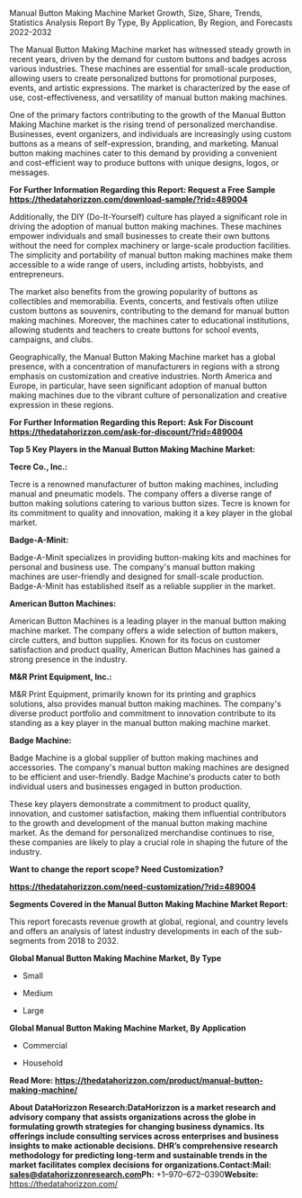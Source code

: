 Manual Button Making Machine Market Growth, Size, Share, Trends,
Statistics Analysis Report By Type, By Application, By Region, and
Forecasts 2022-2032

The Manual Button Making Machine market has witnessed steady growth in
recent years, driven by the demand for custom buttons and badges across
various industries. These machines are essential for small-scale
production, allowing users to create personalized buttons for
promotional purposes, events, and artistic expressions. The market is
characterized by the ease of use, cost-effectiveness, and versatility of
manual button making machines.

One of the primary factors contributing to the growth of the Manual
Button Making Machine market is the rising trend of personalized
merchandise. Businesses, event organizers, and individuals are
increasingly using custom buttons as a means of self-expression,
branding, and marketing. Manual button making machines cater to this
demand by providing a convenient and cost-efficient way to produce
buttons with unique designs, logos, or messages.

**For Further Information Regarding this Report: Request a Free Sample
<https://thedatahorizzon.com/download-sample/?rid=489004>**

Additionally, the DIY (Do-It-Yourself) culture has played a significant
role in driving the adoption of manual button making machines. These
machines empower individuals and small businesses to create their own
buttons without the need for complex machinery or large-scale production
facilities. The simplicity and portability of manual button making
machines make them accessible to a wide range of users, including
artists, hobbyists, and entrepreneurs.

The market also benefits from the growing popularity of buttons as
collectibles and memorabilia. Events, concerts, and festivals often
utilize custom buttons as souvenirs, contributing to the demand for
manual button making machines. Moreover, the machines cater to
educational institutions, allowing students and teachers to create
buttons for school events, campaigns, and clubs.

Geographically, the Manual Button Making Machine market has a global
presence, with a concentration of manufacturers in regions with a strong
emphasis on customization and creative industries. North America and
Europe, in particular, have seen significant adoption of manual button
making machines due to the vibrant culture of personalization and
creative expression in these regions.

**For Further Information Regarding this Report: Ask For Discount
<https://thedatahorizzon.com/ask-for-discount/?rid=489004>**

**Top 5 Key Players in the Manual Button Making Machine Market:**

**Tecre Co., Inc.:**

Tecre is a renowned manufacturer of button making machines, including
manual and pneumatic models. The company offers a diverse range of
button making solutions catering to various button sizes. Tecre is known
for its commitment to quality and innovation, making it a key player in
the global market.

**Badge-A-Minit:**

Badge-A-Minit specializes in providing button-making kits and machines
for personal and business use. The company's manual button making
machines are user-friendly and designed for small-scale production.
Badge-A-Minit has established itself as a reliable supplier in the
market.

**American Button Machines:**

American Button Machines is a leading player in the manual button making
machine market. The company offers a wide selection of button makers,
circle cutters, and button supplies. Known for its focus on customer
satisfaction and product quality, American Button Machines has gained a
strong presence in the industry.

**M&R Print Equipment, Inc.:**

M&R Print Equipment, primarily known for its printing and graphics
solutions, also provides manual button making machines. The company's
diverse product portfolio and commitment to innovation contribute to its
standing as a key player in the manual button making machine market.

**Badge Machine:**

Badge Machine is a global supplier of button making machines and
accessories. The company's manual button making machines are designed to
be efficient and user-friendly. Badge Machine's products cater to both
individual users and businesses engaged in button production.

These key players demonstrate a commitment to product quality,
innovation, and customer satisfaction, making them influential
contributors to the growth and development of the manual button making
machine market. As the demand for personalized merchandise continues to
rise, these companies are likely to play a crucial role in shaping the
future of the industry.

**Want to change the report scope? Need Customization?**

**<https://thedatahorizzon.com/need-customization/?rid=489004>**

**Segments Covered in the Manual Button Making Machine Market Report:**

This report forecasts revenue growth at global, regional, and country
levels and offers an analysis of latest industry developments in each of
the sub-segments from 2018 to 2032.

**Global Manual Button Making Machine Market, By Type**

-   Small

-   Medium

-   Large

**Global Manual Button Making Machine Market, By Application**

-   Commercial

-   Household

**Read More:
<https://thedatahorizzon.com/product/manual-button-making-machine/>**

**About DataHorizzon Research:**DataHorizzon is a market research and
advisory company that assists organizations across the globe in
formulating growth strategies for changing business dynamics. Its
offerings include consulting services across enterprises and business
insights to make actionable decisions. DHR’s comprehensive research
methodology for predicting long-term and sustainable trends in the
market facilitates complex decisions for organizations.**Contact:Mail:**
sales@datahorizzonresearch.com**Ph:** +1–970–672–0390**Website:**
https://thedatahorizzon.com/
